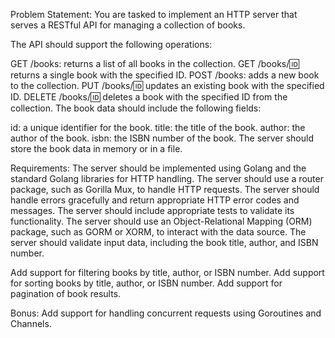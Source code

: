 Problem Statement:
You are tasked to implement an HTTP server that serves a RESTful API for managing a collection of books.

The API should support the following operations:

GET /books: returns a list of all books in the collection.
GET /books/:id: returns a single book with the specified ID.
POST /books: adds a new book to the collection.
PUT /books/:id: updates an existing book with the specified ID.
DELETE /books/:id: deletes a book with the specified ID from the collection.
The book data should include the following fields:

id: a unique identifier for the book.
title: the title of the book.
author: the author of the book.
isbn: the ISBN number of the book.
The server should store the book data in memory or in a file.

Requirements:
The server should be implemented using Golang and the standard Golang libraries for HTTP handling.
The server should use a router package, such as Gorilla Mux, to handle HTTP requests.
The server should handle errors gracefully and return appropriate HTTP error codes and messages.
The server should include appropriate tests to validate its functionality.
The server should use an Object-Relational Mapping (ORM) package, such as GORM or XORM, to interact with the data source.
The server should validate input data, including the book title, author, and ISBN number.

Add support for filtering books by title, author, or ISBN number.
Add support for sorting books by title, author, or ISBN number.
Add support for pagination of book results.

Bonus:
Add support for handling concurrent requests using Goroutines and Channels.